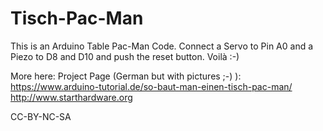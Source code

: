 # Tisch-Pac-Man

This is an Arduino Table Pac-Man Code. Connect a Servo to Pin A0 and a Piezo to D8 and D10 and push the reset button. Voilà :-)

More here: 
Project Page (German but with pictures ;-) ): https://www.arduino-tutorial.de/so-baut-man-einen-tisch-pac-man/
http://www.starthardware.org

CC-BY-NC-SA
